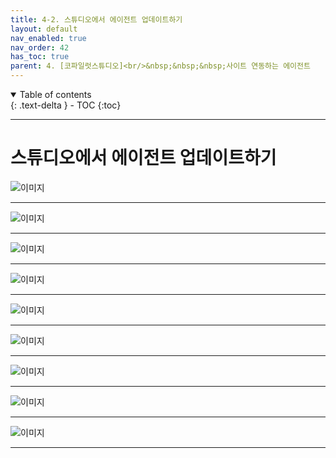 ```yaml
---
title: 4-2. 스튜디오에서 에이전트 업데이트하기
layout: default
nav_enabled: true
nav_order: 42
has_toc: true
parent: 4. [코파일럿스튜디오]<br/>&nbsp;&nbsp;&nbsp;사이트 연동하는 에이전트
---
```


<details open markdown="block">
  <summary>
    Table of contents
  </summary>
  {: .text-delta }
- TOC
{:toc}
</details>

---

# 스튜디오에서 에이전트 업데이트하기



![이미지](../assets/40/42-01.png)

---

![이미지](../assets/40/42-02.png)

---

![이미지](../assets/40/42-03.png)

---

![이미지](../assets/40/42-04.png)

---

![이미지](../assets/40/42-05.png)

---

![이미지](../assets/40/42-06.png)

---

![이미지](../assets/40/42-07.png)

---

![이미지](../assets/40/42-08.png)

---

![이미지](../assets/40/42-09.png)

---


